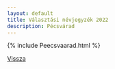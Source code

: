 ```yaml
---
layout: default
title: Választási névjegyzék 2022
description: Pécsvárad
---
```


{% include Peecsvaarad.html %}

[Vissza](./)